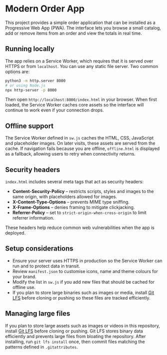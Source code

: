 # Modern Order App

This project provides a simple order application that can be installed as a Progressive Web App (PWA). The interface lets you browse a small catalog, add or remove items from an order and view the totals in real time.

## Running locally

The app relies on a Service Worker, which requires that it is served over HTTPS or from `localhost`. You can use any static file server. Two common options are:

```bash
python3 -m http.server 8000
# or using Node.js
npx http-server -p 8000
```

Then open `http://localhost:8000/index.html` in your browser. When first loaded, the Service Worker caches core assets so the interface will continue to work even if your connection drops.

## Offline support

The Service Worker defined in `sw.js` caches the HTML, CSS, JavaScript and placeholder images. On later visits, these assets are served from the cache. If navigation fails because you are offline, `offline.html` is displayed as a fallback, allowing users to retry when connectivity returns.

## Security headers

`index.html` includes several meta tags that act as security headers:

- **Content-Security-Policy** – restricts scripts, styles and images to the same origin, with placeholders allowed for images.
- **X-Content-Type-Options** – prevents MIME type sniffing.
- **X-Frame-Options** – denies framing to mitigate clickjacking.
- **Referrer-Policy** – set to `strict-origin-when-cross-origin` to limit referrer information.

These headers help reduce common web vulnerabilities when the app is deployed.

## Setup considerations

- Ensure your server uses HTTPS in production so the Service Worker can run and to protect data in transit.
- Review `manifest.json` to customise icons, name and theme colours for your brand.
- Modify the list in `sw.js` if you add new files that should be cached for offline use.
- If you plan to store large binaries such as images or media, install [Git LFS](https://git-lfs.github.com/) before cloning or pushing so these files are tracked efficiently.

## Managing large files

If you plan to store large assets such as images or videos in this repository,
install [Git LFS](https://git-lfs.github.com/) before cloning or pushing. Git
LFS stores binary data efficiently and prevents large files from bloating the
repository. After installing, run `git lfs install` once, then commit files
matching the patterns defined in `.gitattributes`.

